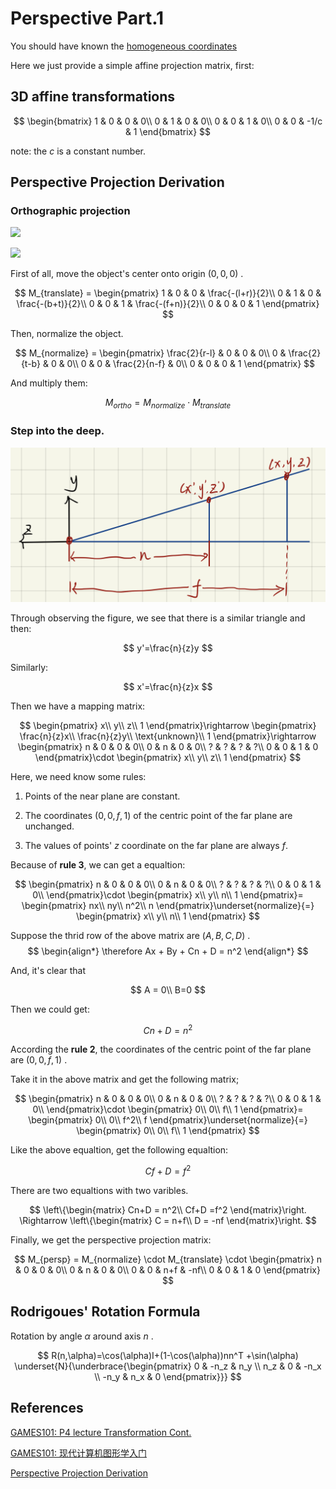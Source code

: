 # Perspective Part.1

You should have known the [homogeneous coordinates](https://en.wikipedia.org/wiki/Homogeneous_coordinates)

Here we just provide a simple affine projection matrix, first:

## 3D affine transformations

$$
\begin{bmatrix}
 1 & 0 & 0 & 0\\
 0 & 1 & 0 & 0\\
 0 & 0 & 1 & 0\\
 0 & 0 & -1/c & 1
\end{bmatrix}
$$

note: the $c$ is a constant number.

## Perspective Projection Derivation

### Orthographic projection

![](https://pic4.zhimg.com/80/v2-d9ded73d024b4e3c44f76d381555abb7_720w.webp)

![](https://pic3.zhimg.com/80/v2-6c42ac82bbdfe326a05b2ccc22dbb972_720w.webp)

First of all, move the object's center onto origin $(0,0,0)$ .

$$
M_{translate} = 
\begin{pmatrix}
1 & 0 & 0 & \frac{-(l+r)}{2}\\
0 & 1 & 0 & \frac{-(b+t)}{2}\\
0 & 0 & 1 & \frac{-(f+n)}{2}\\
0 & 0 & 0 & 1
\end{pmatrix}
$$

Then, normalize the object.

$$
M_{normalize} =
\begin{pmatrix}
\frac{2}{r-l} & 0 & 0 & 0\\
0 & \frac{2}{t-b} & 0 & 0\\
0 & 0 & \frac{2}{n-f} & 0\\
0 & 0 & 0 & 1
\end{pmatrix}
$$

And multiply them:

$$
M_{ortho} = M_{normalize} \cdot M_{translate}
$$

### Step into the deep.

![](../attachments/perspective_projection.png)

Through observing the figure, we see that there is a similar triangle
and then:

$$
y'=\frac{n}{z}y
$$

Similarly:

$$
x'=\frac{n}{z}x
$$

Then we have a mapping matrix:

$$
\begin{pmatrix}
x\\
y\\
z\\
1
\end{pmatrix}\rightarrow
\begin{pmatrix}
\frac{n}{z}x\\
\frac{n}{z}y\\
\text{unknown}\\
1
\end{pmatrix}\rightarrow
\begin{pmatrix}
n & 0 & 0 & 0\\
0 & n & 0 & 0\\
? & ? & ? & ?\\
0 & 0 & 1 & 0
\end{pmatrix}\cdot
\begin{pmatrix}
x\\
y\\
z\\
1
\end{pmatrix}
$$

Here, we need know some rules:

1. Points of the near plane are constant.

2. The coordinates $(0, 0, f, 1)$ of the centric point of the far plane are unchanged.

3. The values of points' $z$ coordinate on the far plane are always $f$.

Because of **rule 3**, we can get a equaltion:

$$
\begin{pmatrix}
n & 0 & 0 & 0\\
0 & n & 0 & 0\\
? & ? & ? & ?\\
0 & 0 & 1 & 0\\
\end{pmatrix}\cdot
\begin{pmatrix}
x\\
y\\
n\\
1
\end{pmatrix}=
\begin{pmatrix}
nx\\
ny\\
n^2\\
n
\end{pmatrix}\underset{normalize}{=}
\begin{pmatrix}
x\\
y\\
n\\
1
\end{pmatrix}
$$

Suppose the thrid row of the above matrix are $(A, B, C, D)$ .
$$
\begin{align*}
\therefore
Ax + By + Cn + D = n^2
\end{align*}
$$

And, it's clear that

$$
A = 0\\
B=0
$$

Then we could get:

$$
Cn + D = n^2
\tag{1}
$$

According the **rule 2**, the coordinates of the centric point of the
far plane are $(0, 0, f, 1)$ .

Take it in the above matrix and get the following matrix;

$$
\begin{pmatrix}
n & 0 & 0 & 0\\
0 & n & 0 & 0\\
? & ? & ? & ?\\
0 & 0 & 1 & 0\\
\end{pmatrix}\cdot
\begin{pmatrix}
0\\
0\\
f\\
1
\end{pmatrix}=
\begin{pmatrix}
0\\
0\\
f^2\\
f
\end{pmatrix}\underset{normalize}{=}
\begin{pmatrix}
0\\
0\\
f\\
1
\end{pmatrix}
$$

Like the above equaltion, get the following equaltion:

$$
Cf+D = f^2
\tag{2}
$$

There are two equaltions with two varibles.

$$
\left\{\begin{matrix}
Cn+D = n^2\\
Cf+D =f^2
\end{matrix}\right.
\Rightarrow
\left\{\begin{matrix}
C = n+f\\
D = -nf
\end{matrix}\right.
$$

Finally, we get the perspective projection matrix:

$$
M_{persp} = M_{normalize} \cdot M_{translate} \cdot
\begin{pmatrix}
n & 0 & 0 & 0\\
0 & n & 0 & 0\\
0 & 0 & n+f & -nf\\
0 & 0 & 1 & 0
\end{pmatrix}
$$

## Rodrigoues' Rotation Formula

Rotation by angle $\alpha$ around axis $n$ .

$$
R(n,\alpha)=\cos(\alpha)I+(1-\cos(\alpha))nn^T
+\sin(\alpha)
\underset{N}{\underbrace{\begin{pmatrix}
0 & -n_z & n_y \\
n_z & 0 & -n_x \\
-n_y & n_x & 0
\end{pmatrix}}}
$$

## References
[GAMES101: P4 lecture Transformation Cont.](https://www.bilibili.com/video/BV1X7411F744/?p=4&vd_source=9b29fbb94899efe7f2ac4d639f48fbf3)

[GAMES101: 现代计算机图形学入门](https://sites.cs.ucsb.edu/~lingqi/teaching/games101.html)

[Perspective Projection Derivation](https://zhuanlan.zhihu.com/p/122411512)
